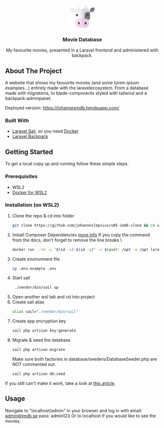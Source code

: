 <p align="center">
  <a href="https://github.com/chas-academy/u08-recipe-api-johanneslepsius">
      <img src="/public/images/moo-vies.svg" alt="Logo" width="80" height="80">
  </a>

  <h3 align="center">Movie Database</h3>

  <p align="center">
    My favourite movies, presented in a Laravel frontend and administered with backpack.
  </p>
</p>

<!-- ABOUT THE PROJECT -->
## About The Project

A website that shows my favourite movies (and some lorem ipsum examples...) entirely made with the laravelecosystem. From a database made with migrations, to blade-components styled with tailwind and a backpack-adminpanel.

Deployed version: https://johannesmdb.herokuapp.com/


### Built With

* [Laravel Sail](https://laravel.com/docs/8.x/sail), so you need [Docker](https://www.docker.com/)
* [Laravel Backpack](https://backpackforlaravel.com/)



<!-- GETTING STARTED -->
## Getting Started

To get a local copy up and running follow these simple steps.

### Prerequisites

* WSL2
* [Docker for WSL2](https://docs.docker.com/desktop/windows/wsl/)

### Installation (on WSL2)

1. Clone the repo & cd into folder
   ```sh
   git clone https://github.com/johanneslepsius/u05-imdb-clone && cd u05-imdb-clone
   ```
2. Install Composer Dependencies [more info](https://laravel.com/docs/8.x/sail#installing-composer-dependencies-for-existing-projects)
   If you copy the command from the docs, don't forget to remove the line breaks \
   ```sh
   docker run --rm -u "$(id -u):$(id -g)" -v $(pwd): /opt -w /opt laravelsail/php80-composer:latest composer install --ignore-platform-reqs
   ```
4. Create environment file
   ```sh
   cp .env.example .env
   ```
5. Start sail
   ```sh
    ./vendor/bin/sail up
   ```
6. Open another wsl tab and cd into project
7. Create sail alias
   ```sh
   alias sail="./vendor/bin/sail"
   ```
8. Create app encryption key
   ```sh
   sail php artisan key:generate
   ```
9. Migrate & seed the database
    ```sh
   sail php artisan migrate
   ```
   Make sure both factories in database/seeders/DatabaseSeeder.php are NOT commented out.
   ```sh
   sail php artisan db:seed
   ```

If you still can't make it work, take a look at [this article](https://medium.com/@achalaarunalu/setting-up-an-existing-laravel-8-sail-docker-project-on-windows-wsl2-and-ubuntu-20-04-f0def4210258).

<!-- USAGE EXAMPLES -->
## Usage

Navigate to "localhost/admin" in your browser and log in with email: admin@jmdb.se  pass: admin123
Or to localhost if you would like to see the movies.

<!-- MARKDOWN LINKS & IMAGES -->
<!-- https://www.markdownguide.org/basic-syntax/#reference-style-links -->
